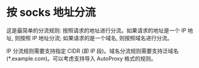 # 按 socks 地址分流

这是最简单的分流规则: 按照请求的地址进行分流。如果请求的地址是一个 IP 地址, 则按照 IP 地址分流; 如果请求的是一个域名, 则按照域名进行分流。

IP 分流规则需要支持指定 CIDR (即 IP 段)。域名分流规则需要支持泛域名 (*.example.com)。可以考虑支持导入 AutoProxy 格式的规则。
